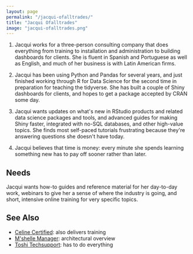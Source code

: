 ```yaml
---
layout: page
permalink: "/jacqui-ofalltrades/"
title: "Jacqui Ofalltrades"
image: "jacqui-ofalltrades.png"
---
```


1. Jacqui works for a three-person consulting company that does everything from
   training to installation and administration to building dashboards for
   clients. She is fluent in Spanish and Portuguese as well as English, and much
   of her business is with Latin American firms.

2. Jacqui has been using Python and Pandas for several years, and just finished
   working through R for Data Science for the second time in preparation for
   teaching the tidyverse. She has built a couple of Shiny dashboards for
   clients, and hopes to get a package accepted by CRAN some day.

3. Jacqui wants updates on what's new in RStudio products and related data
   science packages and tools, and advanced guides for making Shiny faster,
   integrated with no-SQL databases, and other high-value topics. She finds most
   self-paced tutorials frustrating because they're answering questions she
   doesn't have today.

4. Jacqui believes that time is money: every minute she spends learning
   something new has to pay off sooner rather than later.

## Needs

Jacqui wants how-to guides and reference material for her day-to-day work,
webinars to give her a sense of where the industry is going, and short,
intensive online training for very specific topics.

## See Also

-   [Celine Certified](../celine-certified): also delivers training
-   [M'shelle Manager](../mshelle-manager): architectural overview
-   [Toshi Techsupport](../toshi-techsupport/): has to do everything
